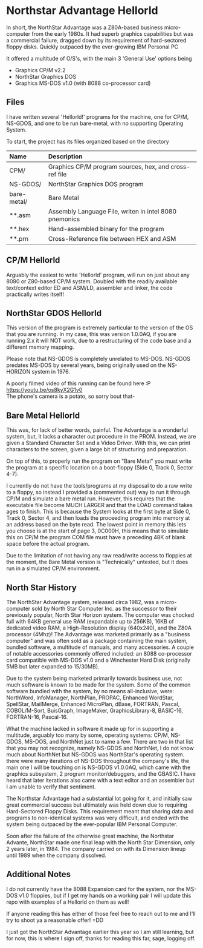 # Northstar Advantage Hellorld

In short, the NorthStar Advantage was a Z80A-based business micro-computer from the early 1980s. It had superb graphics capabilities but was a commercial failure, dragged down by its requirement of hard-sectored floppy disks. Quickly outpaced by the ever-growing IBM Personal PC

It offered a multitude of O/S's, with the main 3 'General Use' options being
- Graphics CP/M v2.2
- NorthStar Graphics DOS
- Graphics MS-DOS v1.0 (with 8088 co-processor card)


## Files

I have written several 'Hellorld!' programs for the machine, one for CP/M, NS-GDOS, and one to be run bare-metal, with no supporting Operating System.

To start, the project has its files organized based on the directory

| Name | Description
|:-----|:--------------|
| CPM/ | Graphics CP/M program sources, hex, and cross-ref file |
| NS-GDOS/ | NorthStar Graphics DOS program |
| bare-metal/ | Bare Metal |
| \*\*.asm | Assembly Language File, writen in intel 8080 pnemonics |
| \*\*.hex | Hand-assembled binary for the program |
| \*\*.prn | Cross-Reference file between HEX and ASM |

## CP/M Hellorld

Arguably the easiest to write 'Hellorld' program, will run on just about any 8080 or Z80-based CP/M system. Doubled with the readily available text/context editor ED and ASM/LD, assembler and linker, the code practically writes itself!

## NorthStar GDOS Hellorld

This version of the program is extremely particular to the version of the OS that you are running. In my case, this was version 1.0.0AQ, if you are running 2.x it will NOT work, due to a restructuring of the code base and a different memory mapping.

Please note that NS-GDOS is completely unrelated to MS-DOS. NS-GDOS predates MS-DOS by several years, being originally used on the NS-HORIZON system in 1976.

A poorly filmed video of this running can be found here :P  
<https://youtu.be/os8kyX2G1v0>  
The phone's camera is a potato, so sorry bout that-  

## Bare Metal Hellorld

This was, for lack of better words, painful. The Advantage is a wonderful system, but, it lacks a character out procedure in the PROM. Instead, we are given a Standard Character Set and a Video Driver. With this, we can print characters to the screen, given a large bit of structuring and preparation. 

On top of this, to properly run the program on "Bare Metal" you must write the program at a specific location on a boot-floppy (Side 0, Track 0, Sector 4-7).

I currently do not have the tools/programs at my disposal to do a raw write to a floppy, so instead I provided a (commented out) way to run it through CP/M and simulate a bare metal run. However, this requires that the executable file become MUCH LARGER and that the LOAD command takes ages to finish. This is because the System looks at the first byte at Side 0, Track 0, Sector 4, and then loads the proceeding program into memory at an address based on the byte read. The lowest point in memory this lets you choose is at the start of page 3, 0C000H, this means that to simulate this on CP/M the program COM file must have a preceding 48K of blank space before the actual program.

Due to the limitation of not having any raw read/write access to floppies at the moment, the Bare Metal version is "Technically" untested, but it does run in a simulated CP/M environment.


## North Star History

The NorthStar Advantage system, released circa 1982, was a micro-computer sold by North Star Computer Inc. as the successor to their previously popular, North Star Horizon system. 
The computer was chocked full with 64KB general use RAM (expandable up to 256KB), 16KB of dedicated video RAM, a High-Resolution display (640x240), and the Z80A processor (4Mhz)! 
The Advantage was marketed primarily as a "business computer" and was often sold as a package containing the main system, bundled software, a multitude of manuals, and many accessories. 
A couple of notable accessories commonly offered included: an 8088 co-processor card compatible with MS-DOS v1.0 and a Winchester Hard Disk (originally 5MB but later expanded to 15/30MB).

Due to the system being marketed primarily towards business use, not much software is known to be made for the system. Some of the common software bundled with the system, by no means all-inclusive, were: NorthWord, InfoManager, NorthPlan, PROPAC, Enhanced WordStar, SpellStar, MailMerge, Enhanced MicroPlan, dBase, FORTRAN, Pascal, COBOL/M-Sort, BuisGraph, ImageMaker, GraphicsLibrary-8, BASIC-16, FORTRAN-16, Pascal-16. 

What the machine lacked in software it made up for in supporting a multitude, arguably too many by some, operating systems: CP/M, NS-GDOS, MS-DOS, and NorthNet just to name a few. There are two in that list that you may not recognize, namely NS-GDOS and NorthNet, I do not know much about NorthNet but NS-GDOS was NorthStar's operating system. there were many iterations of NS-DOS throughout the company's life, the main one I will be touching on is NS-GDOS v1.0.0AQ, which came with the graphics subsystem, 2 program monitor/debuggers, and the GBASIC. I have heard that later iterations also came with a text editor and an assembler but I am unable to verify that sentiment.

The Northstar Advantage had a substantial lot going for it, and initially saw great commercial success but ultimately was held down due to requiring Hard-Sectored Floppy Disks. This requirement meant that sharing data and programs to non-identical systems was very difficult, and ended with the system being outpaced by the ever-popular IBM Personal Computer.

Soon after the failure of the otherwise great machine, the Northstar Advante, NorthStar made one final leap with the North Star Dimension, only 2 years later, in 1984. The company carried on with its Dimension lineup until 1989 when the company dissolved.


## Additional Notes

I do not currently have the 8088 Expansion card for the system, nor the MS-DOS v1.0 floppies, but if I get my hands on a working pair I will update this repo with examples of a Hellorld on them as well!

If anyone reading this has either of those feel free to reach out to me and I'll try to shoot ya a reasonable offer! =DD

I just got the NorthStar Advantage earlier this year so I am still learning, but for now, this is where I sign off, thanks for reading this far, sage, logging off.
